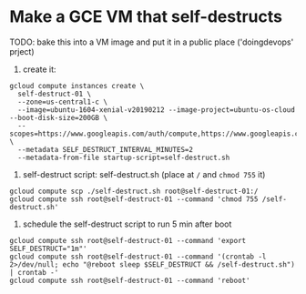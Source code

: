 # Make a GCE VM that self-destructs

TODO: bake this into a VM image and put it in a public place ('doingdevops' prject)

1. create it:
```
gcloud compute instances create \
  self-destruct-01 \
  --zone=us-central1-c \
  --image=ubuntu-1604-xenial-v20190212 --image-project=ubuntu-os-cloud --boot-disk-size=200GB \
  --scopes=https://www.googleapis.com/auth/compute,https://www.googleapis.com/auth/servicecontrol,https://www.googleapis.com/auth/service.management.readonly,https://www.googleapis.com/auth/logging.write,https://www.googleapis.com/auth/monitoring.write,https://www.googleapis.com/auth/trace.append,https://www.googleapis.com/auth/devstorage.read_only \
  --metadata SELF_DESTRUCT_INTERVAL_MINUTES=2
  --metadata-from-file startup-script=self-destruct.sh
```

1. self-destruct script: self-destruct.sh
(place at `/` and `chmod 755` it)
```
gcloud compute scp ./self-destruct.sh root@self-destruct-01:/
gcloud compute ssh root@self-destruct-01 --command 'chmod 755 /self-destruct.sh'
```
1. schedule the self-destruct script to run 5 min after boot
```
gcloud compute ssh root@self-destruct-01 --command 'export SELF_DESTRUCT="1m"'
gcloud compute ssh root@self-destruct-01 --command '(crontab -l 2>/dev/null; echo "@reboot sleep $SELF_DESTRUCT && /self-destruct.sh") | crontab -'
gcloud compute ssh root@self-destruct-01 --command 'reboot'
```